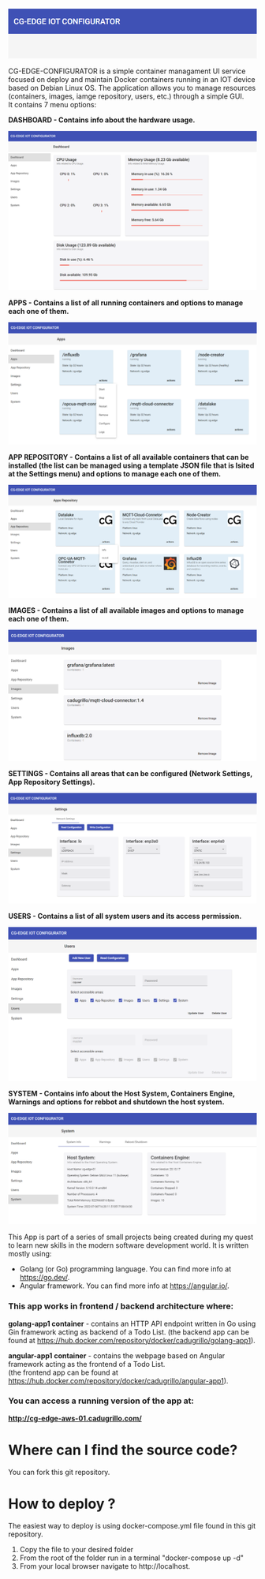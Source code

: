 <p align="center">
  <img title="cg-edge-configurator" src='https://raw.githubusercontent.com/cadugrillo/cg-edge-resources/main/cg-edge-banner.png' />
</p>

CG-EDGE-CONFIGURATOR is a simple container managament UI service focused on deploy and maintain Docker containers running in an IOT device based on Debian Linux OS.
The application allows you to manage resources (containers, images, iamge repository, users, etc.) through a simple GUI.  
It contains 7 menu options:


**DASHBOARD - Contains info about the hardware usage.**
<p align="center">
  <img title="cg-edge-dashboard" src='https://raw.githubusercontent.com/cadugrillo/cg-edge-resources/main/cg-edge-dashboard.png' />
</p>

**APPS - Contains a list of all running containers and options to manage each one of them.**
<p align="center">
  <img title="cg-edge-apps" src='https://raw.githubusercontent.com/cadugrillo/cg-edge-resources/main/cg-edge-apps.png' />
</p>

**APP REPOSITORY - Contains a list of all available containers that can be installed (the list can be managed using a template JSON file that is lsited at the Settings menu) and options to manage each one of them.**
<p align="center">
  <img title="cg-edge-app-repository" src='https://raw.githubusercontent.com/cadugrillo/cg-edge-resources/main/cg-edge-app-repository.png' />
</p>

**IMAGES - Contains a list of all available images and options to manage each one of them.**
<p align="center">
  <img title="cg-edge-images" src='https://raw.githubusercontent.com/cadugrillo/cg-edge-resources/main/cg-edge-images.png' />
</p>

**SETTINGS - Contains all areas that can be configured (Network Settings, App Repository Settings).**
<p align="center">
  <img title="cg-edge-settings" src='https://raw.githubusercontent.com/cadugrillo/cg-edge-resources/main/cg-edge-settings.png' />
</p>

**USERS - Contains a list of all system users and its access permission.**
<p align="center">
  <img title="cg-edge-users" src='https://raw.githubusercontent.com/cadugrillo/cg-edge-resources/main/cg-edge-users.png' />
</p>

**SYSTEM - Contains info about the Host System, Containers Engine, Warnings and options for rebbot and shutdown the host system.**
<p align="center">
  <img title="cg-edge-system" src='https://raw.githubusercontent.com/cadugrillo/cg-edge-resources/main/cg-edge-system.png' />
</p>


This App is part of a series of small projects being created during my quest to learn new skills in the modern software development world. It is written mostly using:

- Golang (or Go) programming language. You can find more info at https://go.dev/.
- Angular framework. You can find more info at https://angular.io/.


<h3>This app works in frontend / backend architecture where:</h3>

**golang-app1 container**   - contains an HTTP API endpoint written in Go using Gin framework acting as backend of a Todo List.
(the backend app can be found at https://hub.docker.com/repository/docker/cadugrillo/golang-app1).  

**angular-app1 container** - contains the webpage based on Angular framework acting as the frontend of a Todo List.  
(the frontend app can be found at https://hub.docker.com/repository/docker/cadugrillo/angular-app1).


<h3>You can access a running version of the app at:</h3>

**http://cg-edge-aws-01.cadugrillo.com/**


<h1>Where can I find the source code?</h1>

You can fork this git repository.


<h1>How to deploy ?</h1>

The easiest way to deploy is using docker-compose.yml file found in this git repository.

1. Copy the file to your desired folder
2.  From the root of the folder run in a terminal "docker-compose up -d"
3. From your local browser navigate to http://localhost.

